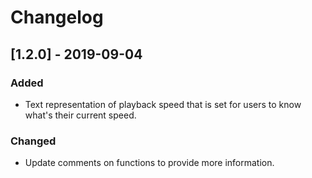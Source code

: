 # Changelog

## [1.2.0] - 2019-09-04
### Added
- Text representation of playback speed that is set for users to know what's their current speed.

### Changed
- Update comments on functions to provide more information.